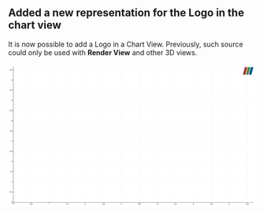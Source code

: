 ## Added a new representation for the Logo in the chart view

It is now possible to add a Logo in a Chart View.
Previously, such source could only be used with **Render View** and other 3D views.

![logo-in-charts](../img/dev/logo-in-charts.png)
